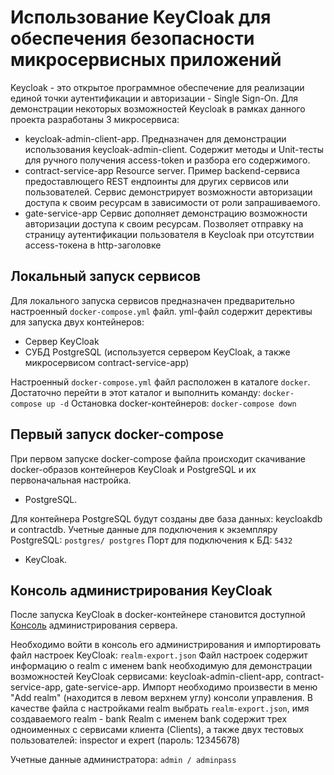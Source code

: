 # Использование KeyCloak для обеспечения безопасности микросервисных приложений 

Keycloak - это открытое программное обеспечение для реализации единой точки аутентификации и авторизации - Single Sign-On.
Для демонстрации некоторых возможностей Keycloak в рамках данного проекта разработаны 3 микросервиса:
 * keycloak-admin-client-app. 
     Предназначен для демонстрации использования keycloak-admin-client. 
	 Содержит методы и Unit-тесты для ручного получения access-token и разбора его содержимого.
 * contract-service-app
     Resource server. Пример backend-сервиса предоставлющего REST ендпоинты для других сервисов или пользователей.
	 Сервис демонстрирует возможности авторизации доступа к своим ресурсам в зависимости от роли запрашиваемого.
 * gate-service-app
     Сервис дополняет демонстрацию возможности авторизации доступа к своим ресурсам.
	 Позволяет отправку на страницу аутентификации пользователя в Keycloak при отсутствии access-токена в http-заголовке

## Локальный запуск сервисов

Для локального запуска сервисов предназначен предварительно настроенный `docker-compose.yml` файл.
yml-файл содержит дерективы для запуска двух контейнеров:
 * Сервер KeyCloak
 * СУБД PostgreSQL (используется сервером KeyCloak, а также микросервисом contract-service-app)

Настроенный `docker-compose.yml` файл расположен в каталоге `docker`.
Достаточно перейти в этот каталог и выполнить команду:
`docker-compose up -d`
Остановка docker-контейнеров:
`docker-compose down`

## Первый запуск docker-compose

При первом запуске docker-compose файла происходит скачивание docker-образов контейнеров KeyCloak и PostgreSQL и их первоначальная настройка.

* PostgreSQL.

Для контейнера PostgreSQL будут созданы две база данных: keycloakdb и contractdb.
Учетные данные для подключения к экземпляру PostgreSQL: `postgres/ postgres`
Порт для подключения к БД: `5432`

* KeyCloak.

## Консоль администрирования KeyCloak

После запуска KeyCloak в docker-контейнере становится доступной [Консоль](http://localhost:8200/auth/) администрирования сервера.

Необходимо войти в консоль его администрирования и импортировать файл настроек KeyCloak: `realm-export.json`
Файл настроек содержит информацию о realm с именем bank необходимую для демонстрации
возможностей KeyCloak сервисами: keycloak-admin-client-app, contract-service-app, gate-service-app.
Импорт необходимо произвести в меню "Add realm" (находится в левом верхнем углу) консоли управления. 
В качестве файла с настройками realm выбрать `realm-export.json`, имя создаваемого realm - bank
Realm с именем bank содержит трех одноименных с сервисами клиента (Clients), а также двух тестовых пользователей: inspector и expert (пароль: 12345678)

Учетные данные администратора: `admin / adminpass`


